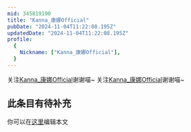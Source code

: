 ```yaml
---
mid: 345819190
title: "Kanna_康娜Official"
pubDate: "2024-11-04T11:22:08.195Z"
updatedDate: "2024-11-04T11:22:08.195Z"
profile:
  {
    Nickname: ["Kanna_康娜Official"],
  }
---
```


关注[Kanna_康娜Official](https://space.bilibili.com/345819190)谢谢喵~ 关注[Kanna_康娜Official](https://space.bilibili.com/345819190)谢谢喵~

## 此条目有待补充
你可以在[这里](https://github.com/Yuhanawa/VTuber.ICU-Content/edit/master/v/Kanna_康娜Official/index.md)编辑本文
